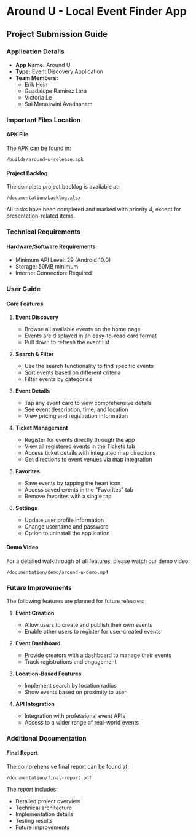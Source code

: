 # Around U - Local Event Finder App

## Project Submission Guide

### Application Details
- **App Name:** Around U
- **Type:** Event Discovery Application
- **Team Members:**
  - Erik Hein
  - Guadalupe Ramirez Lara
  - Victoria Le
  - Sai Manaswini Avadhanam

### Important Files Location

#### APK File
The APK can be found in:
```
/builds/around-u-release.apk
```

#### Project Backlog
The complete project backlog is available at:
```
/documentation/backlog.xlsx
```
All tasks have been completed and marked with priority 4, except for presentation-related items.

### Technical Requirements

#### Hardware/Software Requirements
- Minimum API Level: 29 (Android 10.0)
- Storage: 50MB minimum
- Internet Connection: Required

### User Guide

#### Core Features

1. **Event Discovery**
   - Browse all available events on the home page
   - Events are displayed in an easy-to-read card format
   - Pull down to refresh the event list

2. **Search & Filter**
   - Use the search functionality to find specific events
   - Sort events based on different criteria
   - Filter events by categories

3. **Event Details**
   - Tap any event card to view comprehensive details
   - See event description, time, and location
   - View pricing and registration information

4. **Ticket Management**
   - Register for events directly through the app
   - View all registered events in the Tickets tab
   - Access ticket details with integrated map directions
   - Get directions to event venues via map integration

5. **Favorites**
   - Save events by tapping the heart icon
   - Access saved events in the "Favorites" tab
   - Remove favorites with a single tap

6. **Settings**
   - Update user profile information
   - Change username and password
   - Option to uninstall the application

#### Demo Video
For a detailed walkthrough of all features, please watch our demo video:
```
/documentation/demo/around-u-demo.mp4
```

### Future Improvements

The following features are planned for future releases:

1. **Event Creation**
   - Allow users to create and publish their own events
   - Enable other users to register for user-created events

2. **Event Dashboard**
   - Provide creators with a dashboard to manage their events
   - Track registrations and engagement

3. **Location-Based Features**
   - Implement search by location radius
   - Show events based on proximity to user

4. **API Integration**
   - Integration with professional event APIs
   - Access to a wider range of real-world events

### Additional Documentation

#### Final Report
The comprehensive final report can be found at:
```
/documentation/final-report.pdf
```
The report includes:
- Detailed project overview
- Technical architecture
- Implementation details
- Testing results
- Future improvements
